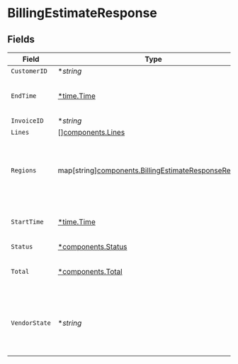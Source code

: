 # BillingEstimateResponse


## Fields

| Field                                                                                                             | Type                                                                                                              | Required                                                                                                          | Description                                                                                                       | Example                                                                                                           |
| ----------------------------------------------------------------------------------------------------------------- | ----------------------------------------------------------------------------------------------------------------- | ----------------------------------------------------------------------------------------------------------------- | ----------------------------------------------------------------------------------------------------------------- | ----------------------------------------------------------------------------------------------------------------- |
| `CustomerID`                                                                                                      | **string*                                                                                                         | :heavy_minus_sign:                                                                                                | N/A                                                                                                               | x4xCwxxJxGCx123Rx5xTx                                                                                             |
| `EndTime`                                                                                                         | [*time.Time](https://pkg.go.dev/time#Time)                                                                        | :heavy_minus_sign:                                                                                                | Date and time in ISO 8601 format.                                                                                 | 2020-04-09 18:14:30 +0000 UTC                                                                                     |
| `InvoiceID`                                                                                                       | **string*                                                                                                         | :heavy_minus_sign:                                                                                                | N/A                                                                                                               | 7SlAESxcJ2zxHOV4gQ9y9X                                                                                            |
| `Lines`                                                                                                           | [][components.Lines](../../models/components/lines.md)                                                            | :heavy_minus_sign:                                                                                                | N/A                                                                                                               |                                                                                                                   |
| `Regions`                                                                                                         | map[string][components.BillingEstimateResponseRegions](../../models/components/billingestimateresponseregions.md) | :heavy_minus_sign:                                                                                                | Breakdown of regional data for products that are region based.                                                    |                                                                                                                   |
| `StartTime`                                                                                                       | [*time.Time](https://pkg.go.dev/time#Time)                                                                        | :heavy_minus_sign:                                                                                                | Date and time in ISO 8601 format.                                                                                 | 2020-04-09 18:14:30 +0000 UTC                                                                                     |
| `Status`                                                                                                          | [*components.Status](../../models/components/status.md)                                                           | :heavy_minus_sign:                                                                                                | N/A                                                                                                               |                                                                                                                   |
| `Total`                                                                                                           | [*components.Total](../../models/components/total.md)                                                             | :heavy_minus_sign:                                                                                                | Complete summary of the billing information.                                                                      |                                                                                                                   |
| `VendorState`                                                                                                     | **string*                                                                                                         | :heavy_minus_sign:                                                                                                | The current state of our third-party billing vendor. One of `up` or `down`.                                       |                                                                                                                   |